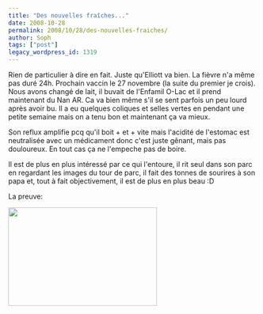 ```yaml
---
title: "Des nouvelles fraîches..."
date: 2008-10-28
permalink: 2008/10/28/des-nouvelles-fraiches/
author: Soph
tags: ["post"]
legacy_wordpress_id: 1319
---
```


Rien de particulier à dire en fait. Juste qu'Elliott va bien. La fièvre n'a même pas duré 24h. Prochain vaccin le 27 novembre (la suite du premier je crois). Nous avons changé de lait, il buvait de l'Enfamil O-Lac et il prend maintenant du Nan AR. Ca va bien même s'il se sent parfois un peu lourd après avoir bu. Il a eu quelques coliques et selles vertes en pendant une petite semaine mais on a tenu bon et maintenant ça va mieux.

Son reflux amplifie pcq qu'il boit + et + vite mais l'acidité de l'estomac est neutralisée avec un médicament donc c'est juste gênant, mais pas douloureux. En tout cas ça ne l'empeche pas de boire.

<!-- excerpt -->

Il est de plus en plus intéressé par ce qui l'entoure, il rit seul dans son parc en regardant les images du tour de parc, il fait des tonnes de sourires à son papa et, tout à fait objectivement, il est de plus en plus beau :D

La preuve:

[<img class="alignnone size-medium wp-image-175" title="20081025-dsc_3891-2" src="http://64k.be/wp-content/uploads/2008/10/20081025-dsc_3891-2-300x199.jpg" alt="" width="300" height="199" />](http://64k.be/wp-content/uploads/2008/10/20081025-dsc_3891-2.jpg)
